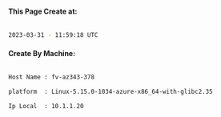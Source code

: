 
   
#### This Page Create at:

```bash

2023-03-31 - 11:59:18 UTC

```

#### Create By Machine:

```bash

Host Name : fv-az343-378

platform  : Linux-5.15.0-1034-azure-x86_64-with-glibc2.35

Ip Local  : 10.1.1.20

```

